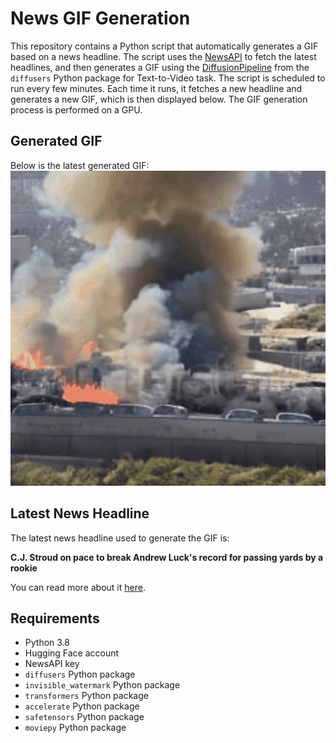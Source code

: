 # News GIF Generation
This repository contains a Python script that automatically generates a GIF based on a news headline. The script uses the [NewsAPI](https://newsapi.org/) to fetch the latest headlines, and then generates a GIF using the [DiffusionPipeline](https://github.com/huggingface/diffusers) from the `diffusers` Python package for Text-to-Video task.
The script is scheduled to run every few minutes. Each time it runs, it fetches a new headline and generates a new GIF, which is then displayed below. The GIF generation process is performed on a GPU.

## Generated GIF
Below is the latest generated GIF:
![Generated GIF](output.gif?raw=true&v=1699986914)

## Latest News Headline
The latest news headline used to generate the GIF is:

**C.J. Stroud on pace to break Andrew Luck's record for passing yards by a rookie**

You can read more about it [here](https://www.nbcsports.com/nfl/profootballtalk/rumor-mill/news/c-j-stroud-on-pace-to-break-andrew-lucks-record-for-passing-yards-by-a-rookie).

## Requirements
- Python 3.8
- Hugging Face account
- NewsAPI key
- `diffusers` Python package
- `invisible_watermark` Python package
- `transformers` Python package
- `accelerate` Python package
- `safetensors` Python package
- `moviepy` Python package
